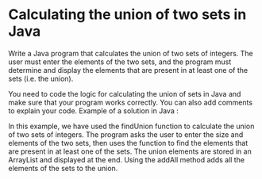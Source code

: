 # Calculating the union of two sets in Java
Write a Java program that calculates the union of two sets of integers. The user must enter the elements of the two sets, and the program must determine and display the elements that are present in at least one of the sets (i.e. the union).

You need to code the logic for calculating the union of sets in Java and make sure that your program works correctly. You can also add comments to explain your code.
Example of a solution in Java :

In this example, we have used the findUnion function to calculate the union of two sets of integers. The program asks the user to enter the size and elements of the two sets, then uses the function to find the elements that are present in at least one of the sets. The union elements are stored in an ArrayList and displayed at the end. Using the addAll method adds all the elements of the sets to the union.